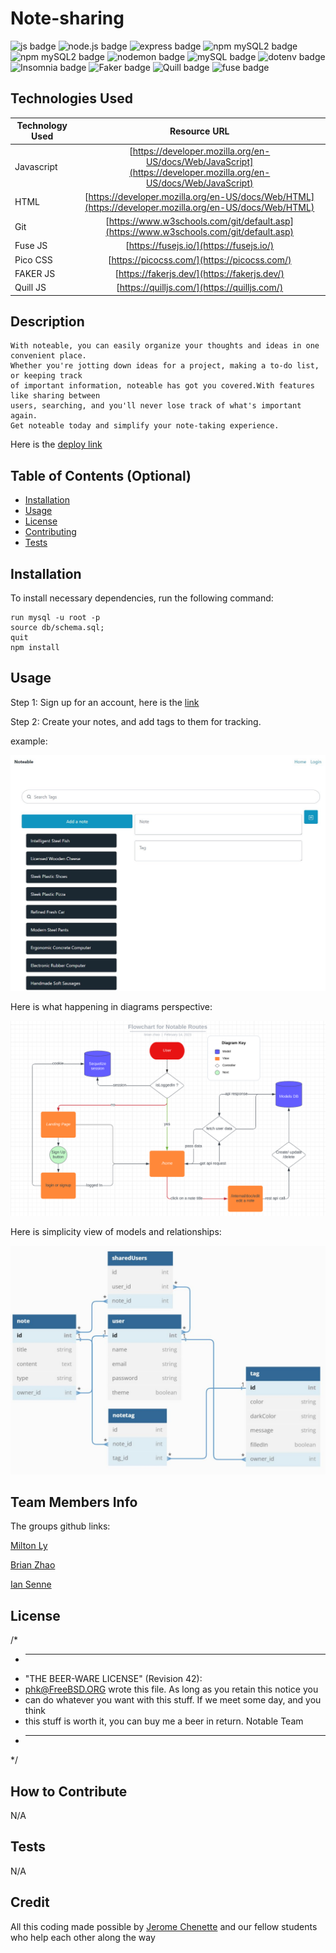 # Note-sharing

![js badge](https://img.shields.io/badge/TECHOLOGY-JAVASCRIPT%20ES6-orange)
![node.js badge](https://img.shields.io/badge/TECHOLOGY-NODE.JS%20V16-success)
![express badge](https://img.shields.io/badge/TECHOLOGY-EXPRESS%20@4.18.2-success)
![npm mySQL2 badge](https://img.shields.io/badge/TECHOLOGY-MYSQL2%20@2.3.3-orange)
![npm mySQL2 badge](https://img.shields.io/badge/NPM-MYSQL2%20@2.3.3-orange)
![nodemon badge](https://img.shields.io/badge/TECHOLOGY-NODEMON%20@2.0.20-red)
![mySQL badge](https://img.shields.io/badge/TECHOLOGY-MYSQL-blue)
![dotenv badge](https://img.shields.io/badge/TECHOLOGY-DOTENV%20@8.6.0-blue)
![Insomnia badge](https://img.shields.io/badge/TECHOLOGY-INSOMNIA-blueviolet)
![Faker badge](https://img.shields.io/badge/TECHOLOGY-FAKER-green)
![Quill badge](https://img.shields.io/badge/TECHOLOGY-QUILL-blueviolet)
![fuse badge](https://img.shields.io/badge/TECHOLOGY-FUSE%20JS-blueviolet)

## Technologies Used

| Technology Used         | Resource URL           | 
| ------------- |:-------------:| 
| Javascript    | [https://developer.mozilla.org/en-US/docs/Web/JavaScript](https://developer.mozilla.org/en-US/docs/Web/JavaScript) | 
| HTML    | [https://developer.mozilla.org/en-US/docs/Web/HTML](https://developer.mozilla.org/en-US/docs/Web/HTML) |   
| Git | [https://www.w3schools.com/git/default.asp](https://www.w3schools.com/git/default.asp)     |  
| Fuse JS | [https://fusejs.io/](https://fusejs.io/)     |  
| Pico CSS | [https://picocss.com/](https://picocss.com/)     |  
| FAKER JS | [https://fakerjs.dev/](https://fakerjs.dev/)     |  
| Quill JS | [https://quilljs.com/](https://quilljs.com/)     |  

## Description

    With noteable, you can easily organize your thoughts and ideas in one convenient place. 
    Whether you're jotting down ideas for a project, making a to-do list, or keeping track 
    of important information, noteable has got you covered.With features like sharing between 
    users, searching, and you'll never lose track of what's important again. 
    Get noteable today and simplify your note-taking experience.

Here is the [deploy link](https://ancient-hollows-85855.herokuapp.com/)

## Table of Contents (Optional)

- [Installation](#installation)
- [Usage](#usage)
- [License](#license)
- [Contributing](#contributing)
- [Tests](#tests)

## Installation

To install necessary dependencies, run the following command: 

    run mysql -u root -p
    source db/schema.sql;
    quit
    npm install  

## Usage

Step 1: Sign up for an account, here is the [link](https://ancient-hollows-85855.herokuapp.com/)

Step 2: Create your notes, and add tags to them for tracking.

example:

![example](./public/images/example.JPG)

Here is what happening in diagrams perspective: 

![MCV flow picture](./public/images/MCV%20flow.png)

Here is simplicity view of models and relationships: 

![models & relationships](./public/images/Models%26relation.JPG)

## Team Members Info

The groups github links:

[Milton Ly](https://github.com/MiltonLy)

[Brian Zhao](https://github.com/byxzESC)

[Ian Senne](https://github.com/IanSSenne)


## License

/*
 * ----------------------------------------------------------------------------
 * "THE BEER-WARE LICENSE" (Revision 42):
 * <phk@FreeBSD.ORG> wrote this file.  As long as you retain this notice you
 * can do whatever you want with this stuff. If we meet some day, and you think
 * this stuff is worth it, you can buy me a beer in return.   Notable Team
 * ----------------------------------------------------------------------------
 */

## How to Contribute

N/A

## Tests

N/A

## Credit

All this coding made possible by [Jerome Chenette](https://github.com/jeromechenette) and our fellow students who help each other along the way
